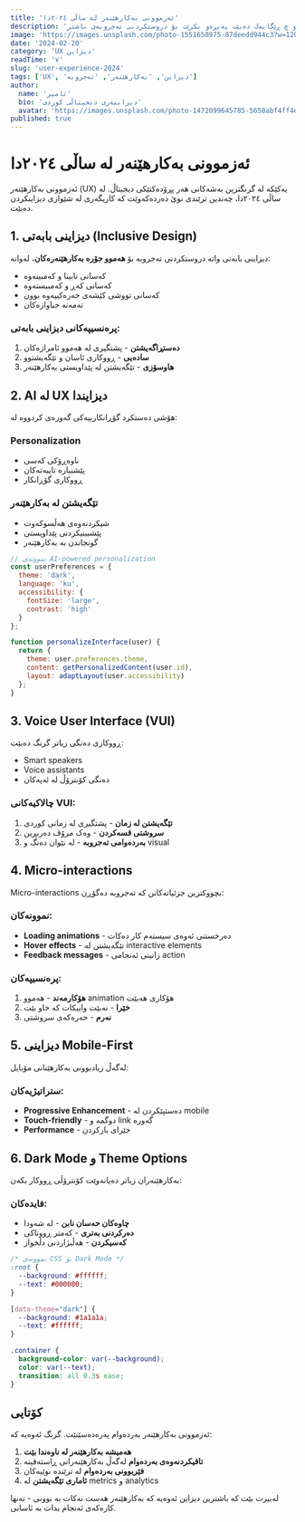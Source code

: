 ```yaml
---
title: 'ئەزموونی بەکارهێنەر لە ساڵی ٢٠٢٤دا'
description: 'چۆن ئەزموونی بەکارهێنەر گۆڕاوە و چ ڕێگایەک دەبێت پەیڕەو بکرێت بۆ دروستکردنی تەجروبەی باشتر'
image: 'https://images.unsplash.com/photo-1551650975-87deedd944c3?w=1200&h=600&fit=crop&crop=center'
date: '2024-02-20'
category: 'UX دیزاین'
readTime: '٧'
slug: 'user-experience-2024'
tags: ['UX', 'دیزاین', 'بەکارهێنەر', 'تەجروبە']
author:
  name: 'ئامیر'
  bio: 'دیزاینەری دیجیتاڵی کوردی'
  avatar: 'https://images.unsplash.com/photo-1472099645785-5658abf4ff4e?w=150&h=150&fit=crop&crop=face'
published: true
---
```


# ئەزموونی بەکارهێنەر لە ساڵی ٢٠٢٤دا

ئەزموونی بەکارهێنەر (UX) یەکێکە لە گرنگترین بەشەکانی هەر پڕۆدەکتێکی دیجیتاڵ. لە ساڵی ٢٠٢٤دا، چەندین ترێندی نوێ دەردەکەوێت کە کاریگەری لە شێوازی دیزاینکردن دەبێت.

## 1. دیزاینی بابەتی (Inclusive Design)

دیزاینی بابەتی واتە دروستکردنی تەجروبە بۆ **هەموو جۆرە بەکارهێنەرەکان**، لەوانە:

- کەسانی نابینا و کەمبینەوە
- کەسانی کەڕ و کەمبیستەوە
- کەسانی تووشی کێشەی حەرەکییەوە بوون
- تەمەنە جیاوازەکان

### پرەنسیپەکانی دیزاینی بابەتی:

1. **دەستڕاگەیشتن** - پشتگیری لە هەموو ئامرازەکان
2. **سادەیی** - ڕووکاری ئاسان و تێگەیشتوو
3. **هاوسۆزی** - تێگەیشتن لە پێداویستی بەکارهێنەر

## 2. AI لە UX دیزایندا

هۆشی دەستکرد گۆڕانکارییەکی گەورەی کردووە لە:

### Personalization
- ناوەڕۆکی کەسی
- پێشنیارە تایبەتەکان
- ڕووکاری گۆڕانکار

### تێگەیشتن لە بەکارهێنەر
- شیکردنەوەی هەڵسوکەوت
- پێشبینیکردنی پێداویستی
- گونجاندن بە بەکارهێنەر

```javascript
// نموونەی AI-powered personalization
const userPreferences = {
  theme: 'dark',
  language: 'ku',
  accessibility: {
    fontSize: 'large',
    contrast: 'high'
  }
};

function personalizeInterface(user) {
  return {
    theme: user.preferences.theme,
    content: getPersonalizedContent(user.id),
    layout: adaptLayout(user.accessibility)
  };
}
```

## 3. Voice User Interface (VUI)

ڕووکاری دەنگی زیاتر گرنگ دەبێت:

- Smart speakers
- Voice assistants
- دەنگی کۆنترۆڵ لە ئەپەکان

### چالاکیەکانی VUI:

1. **تێگەیشتن لە زمان** - پشتگیری لە زمانی کوردی
2. **سروشتی قسەکردن** - وەک مرۆڤ دەربڕین
3. **بەردەوامی تەجروبە** - لە نێوان دەنگ و visual

## 4. Micro-interactions

Micro-interactions بچووکترین جزئیاتەکانن کە تەجروبە دەگۆڕن:

### نموونەکان:
- **Loading animations** - دەرخستنی ئەوەی سیستەم کار دەکات
- **Hover effects** - تێگەیشتن لە interactive elements
- **Feedback messages** - زانینی ئەنجامی action

### پرەنسیپەکان:
1. **هۆکارمەند** - هەموو animation هۆکاری هەبێت
2. **خێرا** - نەبێت وایبکات کە خاو بێت
3. **نەرم** - حەرەکەی سروشتی

## 5. دیزاینی Mobile-First

لەگەڵ زیادبوونی بەکارهێنانی مۆبایل:

### ستراتیژیەکان:
- **Progressive Enhancement** - دەستپێکردن لە mobile
- **Touch-friendly** - دوگمە و link گەورە
- **Performance** - خێرای بارکردن

## 6. Dark Mode و Theme Options

بەکارهێنەران زیاتر دەیانەوێت کۆنترۆڵی ڕووکار بکەن:

### فایدەکان:
- **چاوەکان حەسان نابن** - لە شەودا
- **دەرکردنی بەتری** - کەمتر ڕووناکی
- **کەسیکردن** - هەڵبژاردنی دڵخواز

```css
/* نموونەی CSS بۆ Dark Mode */
:root {
  --background: #ffffff;
  --text: #000000;
}

[data-theme="dark"] {
  --background: #1a1a1a;
  --text: #ffffff;
}

.container {
  background-color: var(--background);
  color: var(--text);
  transition: all 0.3s ease;
}
```

## کۆتایی

ئەزموونی بەکارهێنەر بەردەوام پەرەدەسێنێت. گرنگ ئەوەیە کە:

1. **هەمیشە بەکارهێنەر لە ناوەندا بێت**
2. **تاقیکردنەوەی بەردەوام** لەگەڵ بەکارهێنەرانی ڕاستەقینە
3. **فێربوونی بەردەوام** لە ترێندە نوێیەکان
4. **ئاماری تێگەیشتن** لە metrics و analytics

لەبیرت بێت کە باشترین دیزاین ئەوەیە کە بەکارهێنەر هەست نەکات بە بوونی - تەنها کارەکەی ئەنجام بدات بە ئاسانی.
